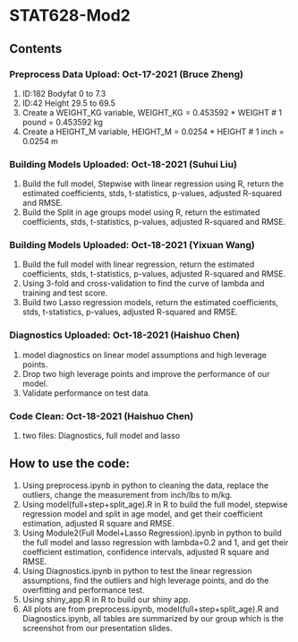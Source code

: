 # STAT628-Mod2

## Contents
### Preprocess Data Upload: Oct-17-2021 (Bruce Zheng)
1. ID:182 Bodyfat 0 to 7.3
2. ID:42 Height 29.5 to 69.5
3. Create a WEIGHT_KG variable, WEIGHT_KG = 0.453592 * WEIGHT  # 1 pound = 0.453592 kg
4. Create a HEIGHT_M variable, HEIGHT_M = 0.0254 * HEIGHT  # 1 inch  =  0.0254 m


### Building Models Uploaded: Oct-18-2021 (Suhui Liu)
1. Build the full model, Stepwise with linear regression using R, return the estimated coefficients, stds, t-statistics, p-values, adjusted R-squared and RMSE.
2. Build the Split in age groups model using R, return the estimated coefficients, stds, t-statistics, p-values, adjusted R-squared and RMSE.

### Building Models Uploaded: Oct-18-2021 (Yixuan Wang)
1. Build the full model with linear regression, return the estimated coefficients, stds, t-statistics, p-values, adjusted R-squared and RMSE.
2. Using 3-fold and cross-validation to find the curve of lambda and training and test score.
3. Build two Lasso regression models, return the estimated coefficients, stds, t-statistics, p-values, adjusted R-squared and RMSE.

### Diagnostics Uploaded: Oct-18-2021 (Haishuo Chen)
1. model diagnostics on linear model assumptions and high leverage points.
2. Drop two high leverage points and improve the performance of our model.
3. Validate performance on test data.

### Code Clean: Oct-18-2021 (Haishuo Chen)
1. two files: Diagnostics, full model and lasso

## How to use the code:
1. Using preprocess.ipynb in python to cleaning the data, replace the outliers, change the measurement from inch/lbs to m/kg.
2. Using model(full+step+split_age).R in R to build the full model, stepwise regression model and split in age model, and get their coefficient estimation, adjusted R square and RMSE.
3. Using Module2(Full Model+Lasso Regression).ipynb in python to build the full model and lasso regression with lambda=0.2 and 1, and get their coefficient estimation, confidence intervals, adjusted R square and RMSE.
4. Using Diagnostics.ipynb in python to test the linear regression assumptions, find the outliers and high leverage points, and do the overfitting and performance test.
5. Using shiny_app.R in R to build our shiny app.
6. All plots are from preprocess.ipynb, model(full+step+split_age).R and Diagnostics.ipynb, all tables are summarized by our group which is the screenshot from our presentation slides.
